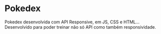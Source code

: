 # Pokedex
Pokedex desenvolvida com API Responsive, em JS, CSS e HTML... Desenvolvido para poder treinar não só API como também responsividade.
